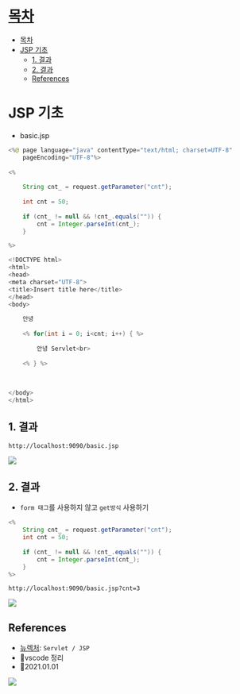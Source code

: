 # [목차](#목차)
- [목차](#목차)
- [JSP 기초](#jsp-기초)
	- [1. 결과](#1-결과)
	- [2. 결과](#2-결과)
	- [References](#references)

# JSP 기초

- basic.jsp

```java
<%@ page language="java" contentType="text/html; charset=UTF-8"
    pageEncoding="UTF-8"%>
    
<% 
	
	String cnt_ = request.getParameter("cnt");
	
	int cnt = 50;
	
	if (cnt_ != null && !cnt_.equals("")) {
		cnt = Integer.parseInt(cnt_);
	}

%>

<!DOCTYPE html>
<html>
<head>
<meta charset="UTF-8">
<title>Insert title here</title>
</head>
<body>
	
	안녕
	
	<% for(int i = 0; i<cnt; i++) { %>
	
		안녕 Servlet<br>
	
	<% } %>
	
	
	
</body>
</html>
```

## 1. 결과

`http://localhost:9090/basic.jsp`

![](https://images.velog.io/images/withcolinsong/post/ca875e17-aac5-4585-a91f-f06781b58754/image.png)

## 2. 결과


- `form 태그`를 사용하지 않고 `get방식` 사용하기
```java
<% 
	String cnt_ = request.getParameter("cnt");
	int cnt = 50;
	
	if (cnt_ != null && !cnt_.equals("")) {
		cnt = Integer.parseInt(cnt_);
	}
%>

```
`http://localhost:9090/basic.jsp?cnt=3`

![](https://images.velog.io/images/withcolinsong/post/d1b2a8c9-5f8f-4e44-82a1-31bd602f2452/image.png)

## References
- [뉴렉처](https://www.youtube.com/watch?v=drCj2k50j_k&list=PLq8wAnVUcTFVOtENMsujSgtv2TOsMy8zd): `Servlet / JSP`
- 🎈vscode 정리
- 🎈2021.01.01

![](https://images.velog.io/images/withcolinsong/post/8dc5159f-5174-49f0-8cca-748d6cd38345/image.png)